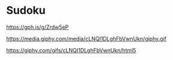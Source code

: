 # Sudoku

https://gph.is/g/Zrdw5eP

https://media.giphy.com/media/cLNQI1DLghFbVwnUkn/giphy.gif

https://giphy.com/gifs/cLNQI1DLghFbVwnUkn/html5

